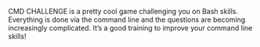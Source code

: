 CMD CHALLENGE is a pretty cool game challenging you on Bash skills. Everything is done via the command line and the questions are becoming increasingly complicated. It’s a good training to improve your command line skills!
